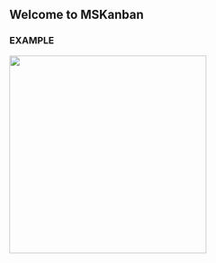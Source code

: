 ## Welcome to MSKanban

### EXAMPLE

<img src="https://imgur.com/a/ngELW5S" width="350" align="middle">    

